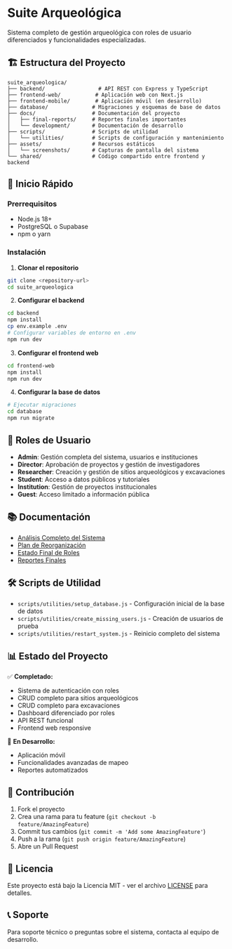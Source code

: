 # Suite Arqueológica

Sistema completo de gestión arqueológica con roles de usuario diferenciados y funcionalidades especializadas.

## 🏗️ Estructura del Proyecto

```
suite_arqueologica/
├── backend/                 # API REST con Express y TypeScript
├── frontend-web/           # Aplicación web con Next.js
├── frontend-mobile/        # Aplicación móvil (en desarrollo)
├── database/              # Migraciones y esquemas de base de datos
├── docs/                  # Documentación del proyecto
│   ├── final-reports/     # Reportes finales importantes
│   └── development/       # Documentación de desarrollo
├── scripts/               # Scripts de utilidad
│   └── utilities/         # Scripts de configuración y mantenimiento
├── assets/                # Recursos estáticos
│   └── screenshots/       # Capturas de pantalla del sistema
└── shared/                # Código compartido entre frontend y backend
```

## 🚀 Inicio Rápido

### Prerrequisitos
- Node.js 18+
- PostgreSQL o Supabase
- npm o yarn

### Instalación

1. **Clonar el repositorio**
```bash
git clone <repository-url>
cd suite_arqueologica
```

2. **Configurar el backend**
```bash
cd backend
npm install
cp env.example .env
# Configurar variables de entorno en .env
npm run dev
```

3. **Configurar el frontend web**
```bash
cd frontend-web
npm install
npm run dev
```

4. **Configurar la base de datos**
```bash
# Ejecutar migraciones
cd database
npm run migrate
```

## 👥 Roles de Usuario

- **Admin**: Gestión completa del sistema, usuarios e instituciones
- **Director**: Aprobación de proyectos y gestión de investigadores
- **Researcher**: Creación y gestión de sitios arqueológicos y excavaciones
- **Student**: Acceso a datos públicos y tutoriales
- **Institution**: Gestión de proyectos institucionales
- **Guest**: Acceso limitado a información pública

## 📚 Documentación

- [Análisis Completo del Sistema](docs/ANALISIS_COMPLETO_SISTEMA.md)
- [Plan de Reorganización](docs/PLAN_REORGANIZACION_PROYECTO.md)
- [Estado Final de Roles](docs/ESTADO_ROLES_FINAL.md)
- [Reportes Finales](docs/final-reports/)

## 🛠️ Scripts de Utilidad

- `scripts/utilities/setup_database.js` - Configuración inicial de la base de datos
- `scripts/utilities/create_missing_users.js` - Creación de usuarios de prueba
- `scripts/utilities/restart_system.js` - Reinicio completo del sistema

## 📊 Estado del Proyecto

✅ **Completado:**
- Sistema de autenticación con roles
- CRUD completo para sitios arqueológicos
- CRUD completo para excavaciones
- Dashboard diferenciado por roles
- API REST funcional
- Frontend web responsive

🔄 **En Desarrollo:**
- Aplicación móvil
- Funcionalidades avanzadas de mapeo
- Reportes automatizados

## 🤝 Contribución

1. Fork el proyecto
2. Crea una rama para tu feature (`git checkout -b feature/AmazingFeature`)
3. Commit tus cambios (`git commit -m 'Add some AmazingFeature'`)
4. Push a la rama (`git push origin feature/AmazingFeature`)
5. Abre un Pull Request

## 📄 Licencia

Este proyecto está bajo la Licencia MIT - ver el archivo [LICENSE](LICENSE) para detalles.

## 📞 Soporte

Para soporte técnico o preguntas sobre el sistema, contacta al equipo de desarrollo. 